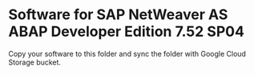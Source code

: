 # Software for SAP NetWeaver AS ABAP Developer Edition 7.52 SP04

Copy your software to this folder and sync the folder with Google Cloud Storage bucket.
